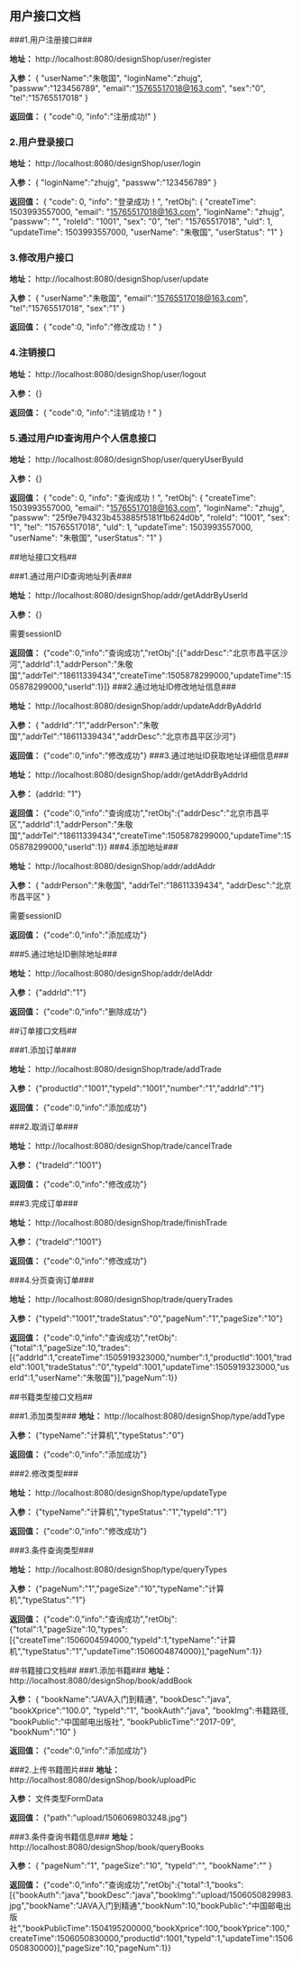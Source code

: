 

## 用户接口文档 ##

###1.用户注册接口###

**地址：**
http://localhost:8080/designShop/user/register

**入参：**
{
"userName":"朱敬国",
"loginName":"zhujg",
"passww":"123456789",
"email":"15765517018@163.com",
"sex":"0",
"tel":"15765517018"
}

**返回值：**
{
"code":0,
"info":"注册成功!"
}

### 2.用户登录接口 ###

**地址：**
http://localhost:8080/designShop/user/login

**入参：**
{
"loginName":"zhujg",
"passww":"123456789"
}

**返回值：**
{
"code": 0,
"info": "登录成功！",
"retObj": {
"createTime": 1503993557000,
"email": "15765517018@163.com",
"loginName": "zhujg",
"passww": "",
"roleId": "1001",
"sex": "0",
"tel": "15765517018",
"uId": 1,
"updateTime": 1503993557000,
"userName": "朱敬国",
"userStatus": "1"
}

### 3.修改用户接口 ###

**地址：**
http://localhost:8080/designShop/user/update

**入参：**
{
"userName":"朱敬国",
"email":"15765517018@163.com",
"tel":"15765517018",
"sex":"1"
}

**返回值：**
{
"code":0,
"info":"修改成功！"
}

### 4.注销接口 ###

**地址：**
http://localhost:8080/designShop/user/logout

**入参：**
{}

**返回值：**
{
"code":0,
"info":"注销成功！"
}

### 5.通过用户ID查询用户个人信息接口 ###

**地址：**
http://localhost:8080/designShop/user/queryUserByuId

**入参：**
{}

**返回值：**
{
"code": 0,
"info": "查询成功！",
"retObj": {
"createTime": 1503993557000,
"email": "15765517018@163.com",
"loginName": "zhujg",
"passww": "25f9e794323b453885f5181f1b624d0b",
"roleId": "1001",
"sex": "1",
"tel": "15765517018",
"uId": 1,
"updateTime": 1503993557000,
"userName": "朱敬国",
"userStatus": "1"
}


##地址接口文档##

###1.通过用户ID查询地址列表###

**地址：**
http://localhost:8080/designShop/addr/getAddrByUserId

**入参：**
{}

需要sessionID

**返回值：**
{"code":0,"info":"查询成功","retObj":[{"addrDesc":"北京市昌平区沙河","addrId":1,"addrPerson":"朱敬国","addrTel":"18611339434","createTime":1505878299000,"updateTime":1505878299000,"userId":1}]}
###2.通过地址ID修改地址信息###

**地址：**
http://localhost:8080/designShop/addr/updateAddrByAddrId

**入参：**
{
"addrId":"1","addrPerson":"朱敬国","addrTel":"18611339434","addrDesc":"北京市昌平区沙河"}

**返回值：**
{"code":0,"info":"修改成功"}
###3.通过地址ID获取地址详细信息###

**地址：**
http://localhost:8080/designShop/addr/getAddrByAddrId

**入参：**
{addrId: "1"}

**返回值：**
{"code":0,"info":"查询成功","retObj":{"addrDesc":"北京市昌平区","addrId":1,"addrPerson":"朱敬国","addrTel":"18611339434","createTime":1505878299000,"updateTime":1505878299000,"userId":1}}
###4.添加地址###

**地址：**
http://localhost:8080/designShop/addr/addAddr

**入参：**
{
"addrPerson":"朱敬国",
"addrTel":"18611339434",
"addrDesc":"北京市昌平区"
}

需要sessionID

**返回值：**
{"code":0,"info":"添加成功"}

###5.通过地址ID删除地址###

**地址：**
http://localhost:8080/designShop/addr/delAddr

**入参：**
{"addrId":"1"}

**返回值：**
{"code":0,"info":"删除成功"}


##订单接口文档##

###1.添加订单###

**地址：**
http://localhost:8080/designShop/trade/addTrade

**入参：**
{"productId":"1001","typeId":"1001","number":"1","addrId":"1"}

**返回值：**
{"code":0,"info":"添加成功"}

###2.取消订单###

**地址：**
http://localhost:8080/designShop/trade/cancelTrade

**入参：**
{"tradeId":"1001"}

**返回值：**
{"code":0,"info":"修改成功"}

###3.完成订单###

**地址：**
http://localhost:8080/designShop/trade/finishTrade

**入参：**
{"tradeId":"1001"}

**返回值：**
{"code":0,"info":"修改成功"}

###4.分页查询订单###

**地址：**
http://localhost:8080/designShop/trade/queryTrades

**入参：**
{"typeId":"1001","tradeStatus":"0","pageNum":"1","pageSize":"10"}

**返回值：**
{"code":0,"info":"查询成功","retObj":{"total":1,"pageSize":10,"trades":[{"addrId":1,"createTime":1505919323000,"number":1,"productId":1001,"tradeId":1001,"tradeStatus":"0","typeId":1001,"updateTime":1505919323000,"userId":1,"userName":"朱敬国"}],"pageNum":1}}

##书籍类型接口文档##

###1.添加类型###
**地址：**
http://localhost:8080/designShop/type/addType

**入参：**
{"typeName":"计算机","typeStatus":"0"}

**返回值：**
{"code":0,"info":"添加成功"}

###2.修改类型###

**地址：**
http://localhost:8080/designShop/type/updateType

**入参：**
{"typeName":"计算机","typeStatus":"1","typeId":"1"}

**返回值：**
{"code":0,"info":"修改成功"}

###3.条件查询类型###

**地址：**
http://localhost:8080/designShop/type/queryTypes

**入参：**
{"pageNum":"1","pageSize":"10","typeName":"计算机","typeStatus":"1"}

**返回值：**
{"code":0,"info":"查询成功","retObj":{"total":1,"pageSize":10,"types":[{"createTime":1506004594000,"typeId":1,"typeName":"计算机","typeStatus":"1","updateTime":1506004874000}],"pageNum":1}}


##书籍接口文档##
###1.添加书籍###
**地址：**
http://localhost:8080/designShop/book/addBook

**入参：**
{
								"bookName":"JAVA入门到精通",
								"bookDesc":"java",
								"bookXprice":"100.0",
								"typeId":"1",
								"bookAuth":"java",
								"bookImg":书籍路径,
								"bookPublic":"中国邮电出版社",
								"bookPublicTime":"2017-09",
								"bookNum":"10"
}

**返回值：**
{"code":0,"info":"添加成功"}

###2.上传书籍图片###
**地址：**
http://localhost:8080/designShop/book/uploadPic

**入参：**
文件类型FormData

**返回值：**
{"path":"upload/1506069803248.jpg"}

###3.条件查询书籍信息###
**地址：**
http://localhost:8080/designShop/book/queryBooks

**入参：**
{
		"pageNum":"1",
		"pageSize":"10",
		"typeId":"",
		"bookName":""
}

**返回值：**
{"code":0,"info":"查询成功","retObj":{"total":1,"books":[{"bookAuth":"java","bookDesc":"java","bookImg":"upload/1506050829983.jpg","bookName":"JAVA入门到精通","bookNum":10,"bookPublic":"中国邮电出版社","bookPublicTime":1504195200000,"bookXprice":100,"bookYprice":100,"createTime":1506050830000,"productId":1001,"typeId":1,"updateTime":1506050830000}],"pageSize":10,"pageNum":1}}

